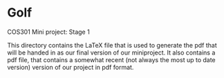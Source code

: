 # Golf
COS301 Mini project: Stage 1

This directory contains the LaTeX file that is used to generate the pdf that will be handed in as our final version of our miniproject. 
It also contains a pdf file, that contains a somewhat recent (not always the most up to date version) version of our project in pdf format.
